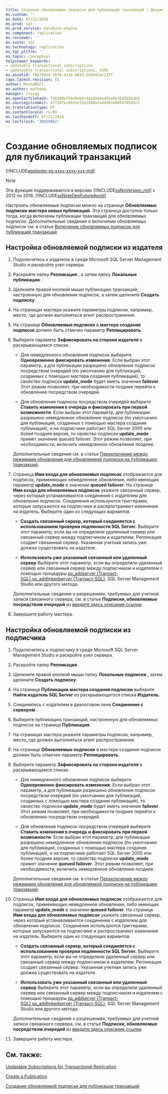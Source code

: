 ```yaml
---
title: Создание обновляемых подписок для публикаций транзакций | Документация Майкрософт
ms.custom: ''
ms.date: 07/21/2016
ms.prod: sql
ms.prod_service: database-engine
ms.component: replication
ms.reviewer: ''
ms.suite: sql
ms.technology: replication
ms.tgt_pltfrm: ''
ms.topic: conceptual
helpviewer_keywords:
- updatable transactional subscriptions
- updateable transactional subscriptions, SSMS
ms.assetid: f9ef89ed-36f6-431b-8843-25d445ec137f
caps.latest.revision: 51
author: MashaMSFT
ms.author: mathoma
manager: craigg
ms.openlocfilehash: 730100ef54e9eb9c9aa3a68a461e0e35d3bb2ab3
ms.sourcegitcommit: e77197ec6935e15e2260a7a44587e8054745d5c2
ms.translationtype: HT
ms.contentlocale: ru-RU
ms.lasthandoff: 07/11/2018
ms.locfileid: "38029862"
---
```

# <a name="create-an-updatable-subscription-to-a-transactional-publication"></a>Создание обновляемых подписок для публикаций транзакций
[!INCLUDE[appliesto-ss-xxxx-xxxx-xxx-md](../../../includes/appliesto-ss-xxxx-xxxx-xxx-md.md)]
> [!NOTE]  
>  Эта функция поддерживается в версиях [!INCLUDE[ssNoVersion_md](../../../includes/ssnoversion-md.md)] с 2012 по 2016.  [!INCLUDE[ssNoteDepFutureAvoid](../../../includes/ssnotedepfutureavoid-md.md)]  
 
Настроить обновляемые подписки можно на странице **Обновляемые подписки** **мастера новых публикаций**. Эта страница доступна только тогда, когда включены публикации транзакций для обновляемых подписок. Дополнительные сведения о включении обновляемых подписок см. в статье [Включение обновляемых подписок для публикаций транзакций](../../../relational-databases/replication/publish/enable-updating-subscriptions-for-transactional-publications.md).   
  
## <a name="to-configure-an-updatable-subscription-from-the-publisher"></a>Настройка обновляемой подписки из издателя  

1. Подключитесь к издателю в среде Microsoft SQL Server Management Studio и раскройте узел сервера.

2. Раскройте папку **Репликация** , а затем папку **Локальные публикации** .

3. Щелкните правой кнопкой мыши публикацию транзакций, настроенную для обновления подписок, а затем щелкните **Создать подписку**.

4. На страницах мастера укажите параметры подписки, например, место, где должен выполняться агент распространения.

5. На странице **Обновляемые подписки** в **мастере создания подписок** должен быть отмечен параметр **Реплицировать**.

6. Выберите параметр **Зафиксировать на стороне издателя** в раскрывающемся списке.

    * Для немедленного обновления подписок выберите **Одновременно фиксировать изменения**. Если выбран этот параметр, а для публикации разрешено обновление подписок посредством очередей (по умолчанию для публикаций, созданных с помощью мастера создания публикаций), то свойство подписки **update_mode** будет иметь значение **failover**. Этот режим позволяет, при необходимости позднее перейти к обновлению посредством очередей.

    * Для обновления подписок посредством очередей выберите **Ставить изменения в очередь и фиксировать при первой возможности**. Если выбран этот параметр, для публикации разрешено немедленное обновление подписок (по умолчанию для публикаций, созданных с помощью мастера создания публикаций), и на подписчике работает SQL Server 2005 или более поздняя версия, то свойство подписки **update_mode** примет значение queued failover. Этот режим позволяет, при необходимости, включить немедленное обновление позднее.

    Дополнительные сведения см. в статье [Переключение между режимами обновления для обновляемой подписки на публикацию транзакций](../../../relational-databases/replication/administration/switch-between-update-modes-for-an-updatable-transactional-subscription.md).

7. Страница **Имя входа для обновляемых подписок** отображается для подписок, применяющих немедленное обновление, либо имеющих параметр **update_mode** в значении **queued failover**. На странице **Имя входа для обновляемых подписок** укажите связанный сервер, через который устанавливаются соединения с издателем для обновления подписок. Соединения используются триггерами, которые запускаются на подписчике и распространяют изменения на издатель. Выберите один из следующих вариантов.

    * **Создать связанный сервер, который соединяется с использованием проверки подлинности SQL Server.** Выберите этот параметр, если вы не определили удаленный сервер или связанный сервер между подписчиком и издателем. Репликация создает связанный сервер. Указанная учетная запись уже должна существовать на издателе.

    * **Использовать уже указанный связанный или удаленный сервер** Выберите этот параметр, если вы определили удаленный сервер или связанный сервер между подписчиком и издателем с помощью процедуры [sp_addserver (Transact-SQL)](../../../relational-databases/system-stored-procedures/sp-addserver-transact-sql.md),[sp_addlinkedserver (Transact-SQL)](../../../relational-databases/system-stored-procedures/sp-addlinkedserver-transact-sql.md), SQL Server Management Studio или другого метода.

    Дополнительные сведения о разрешениях, требуемых для учетной записи связанного сервера, см. в статье **Подписки, обновляемые посредством очередей** из [введите здесь описание ссылки](../../../relational-databases/replication/security/secure-the-subscriber.md)

8. Завершите работу мастера.

## <a name="to-configure-an-updatable-subscription-from-the-subscriber"></a>Настройка обновляемой подписки из подписчика


1. Подключитесь к подписчику в среде Microsoft SQL Server Management Studio и раскройте узел сервера.

2. Раскройте папку **Репликация** .

3. Щелкните правой кнопкой мыши папку **Локальные подписки** , затем щелкните **Создать подписку**.

4. На странице **Публикация** **мастера создания подписки** выберите **Найти издатель SQL Server** из раскрывающегося списка **Издатель**.

5. Соединитесь с издателем в диалоговом окне **Соединение с сервером** .

6. Выберите публикацию транзакций, настроенную для обновляемых подписок на странице **Публикация**.

7. На страницах мастера укажите параметры подписки, например, место, где должен выполняться агент распространения.

8. На странице **Обновляемые подписки** в мастере создания подписок должен быть отмечен параметр **Реплицировать**.

9. Выберите параметр **Зафиксировать на стороне издателя** в раскрывающемся списке.

    * Для немедленного обновления подписок выберите **Одновременно фиксировать изменения**. Если выбран этот параметр, а для публикации разрешено обновление подписок посредством очередей (по умолчанию для публикаций, созданных с помощью мастера создания публикаций), то свойство подписки **update_mode** будет иметь значение **failover**. Этот режим позволяет, при необходимости позднее перейти к обновлению посредством очередей.

    * Для обновления подписок посредством очередей выберите **Ставить изменения в очередь и фиксировать при первой возможности**. Если выбран этот параметр, для публикации разрешено немедленное обновление подписок (по умолчанию для публикаций, созданных с помощью мастера создания публикаций), и на подписчике работает SQL Server 2005 или более поздняя версия, то свойство подписки **update_mode** примет значение **queued failover**. Этот режим позволяет, при необходимости, включить немедленное обновление позднее.

    Дополнительные сведения см. в статье [Переключение между режимами обновления для обновляемой подписки на публикацию транзакций](../../../relational-databases/replication/administration/switch-between-update-modes-for-an-updatable-transactional-subscription.md).

10. Страница **Имя входа для обновляемых подписок** отображается для подписок, применяющих немедленное обновление, либо имеющих параметр **update_mode** в значении **queued failover**. На странице **Имя входа для обновляемых подписок** укажите связанный сервер, через который устанавливаются соединения с издателем для обновления подписок. Соединения используются триггерами, которые запускаются на подписчике и распространяют изменения на издатель. Выберите один из следующих вариантов.

    * **Создать связанный сервер, который соединяется с использованием проверки подлинности SQL Server.** Выберите этот параметр, если вы не определили удаленный сервер или связанный сервер между подписчиком и издателем. Репликация создает связанный сервер. Указанная учетная запись уже должна существовать на издателе.

    * **Использовать уже указанный связанный или удаленный сервер** Выберите этот параметр, если вы определили удаленный сервер или связанный сервер между подписчиком и издателем с помощью процедуры [sp_addserver (Transact-SQL)](../../../relational-databases/system-stored-procedures/sp-addserver-transact-sql.md),[sp_addlinkedserver (Transact-SQL)](../../../relational-databases/system-stored-procedures/sp-addlinkedserver-transact-sql.md), SQL Server Management Studio или другого метода.

    Дополнительные сведения о разрешениях, требуемых для учетной записи связанного сервера, см. в статье **Подписки, обновляемые посредством очередей** из [введите здесь описание ссылки](../../../relational-databases/replication/security/secure-the-subscriber.md)

11. Завершите работу мастера.

## <a name="see-also"></a>См. также:

[Updatable Subscriptions for Transactional Replication](../../../relational-databases/replication/transactional/updatable-subscriptions-for-transactional-replication.md)

[Create a Publication](../../../relational-databases/replication/publish/create-a-publication.md)

[Создание обновляемой подписки для публикации транзакций](../../../relational-databases/replication/publish/create-updatable-subscription-to-transactional-publication.md) 

